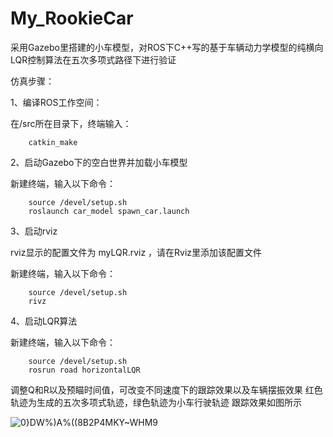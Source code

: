 # My_RookieCar
采用Gazebo里搭建的小车模型，对ROS下C++写的基于车辆动力学模型的纯横向LQR控制算法在五次多项式路径下进行验证

仿真步骤：

1、编译ROS工作空间：

在/src所在目录下，终端输入：
   
        catkin_make

2、启动Gazebo下的空白世界并加载小车模型

新建终端，输入以下命令： 

        source /devel/setup.sh                 
        roslaunch car_model spawn_car.launch
        
3、启动rviz

rviz显示的配置文件为 myLQR.rviz ，请在Rviz里添加该配置文件

新建终端，输入以下命令：

        source /devel/setup.sh
        rivz      
        
4、启动LQR算法

新建终端，输入以下命令：

        source /devel/setup.sh
        rosrun road horizontalLQR
        
调整Q和R以及预瞄时间值，可改变不同速度下的跟踪效果以及车辆摆振效果
红色轨迹为生成的五次多项式轨迹，绿色轨迹为小车行驶轨迹
跟踪效果如图所示

![0}DW%)A%((8B2P4MKY~WHM9](https://user-images.githubusercontent.com/75204388/140480619-02f021b3-5c20-4e29-8003-5fae0d44fe73.png)


